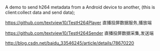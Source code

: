 A demo to send h264 metadata from a Android device to another,
(this is client:collect data and send data);

https://github.com/textview10/TestH264Player 	直播投屏数据服务,播放端

https://github.com/textview10/TestH264Sender 	直播投屏数据采集,发送端

http://blog.csdn.net/baidu_33546245/article/details/78670220
